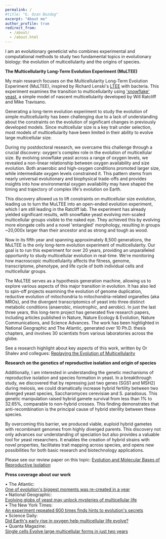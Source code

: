 ```yaml
---
permalink: /
#title: "G. Ozan Bozdag"
excerpt: "About me"
author_profile: true
redirect_from: 
  - /about/
  - /about.html
---
```

I am an evolutionary geneticist who combines experimental and computational methods to study two fundamental topics in evolutionary biology: the evolution of multicellularity and the origins of species.

**The Multicellularity Long-Term Evolution Experiment (MuLTEE)**

My main research focuses on the Multicellularity Long-Term Evolution Experiment (MuLTEE), inspired by Richard Lenski's [LTEE](https://the-ltee.org/national-geographic-evolving-globs-of-yeast-may-unlock-mysteries-of-multicellular-life/) with bacteria. This experiment examines the transition to multicellularity using ['snowflake' yeast](https://www.quantamagazine.org/lifes-secrets-sought-in-a-snowflake-20151103/), a simple model of nascent multicellularity developed by Will Ratcliff and Mike Travisano.

Generating a long-term evolution experiment to study the evolution of simple multicellularity has been challenging due to a lack of understanding about the constraints on the evolution of significant changes in previously developed models. Since multicellular size is a key trait under selection, most models of multicellularity have been limited in their ability to evolve large multicellular size.

During my postdoctoral research, we overcame this challenge through a crucial discovery: oxygen's complex role in the evolution of multicellular size. By evolving snowflake yeast across a range of oxygen levels, we revealed a non-linear relationship between oxygen availability and size evolution. Both anaerobic and high-oxygen conditions promoted larger size, while intermediate oxygen levels constrained it. This pattern stems from nearly universal evolutionary and biophysical trade-offs and provides insights into how environmental oxygen availability may have shaped the timing and trajectory of complex life's evolution on Earth.

This discovery allowed us to lift constraints on multicellular size evolution, leading us to turn the MuLTEE into an open-ended evolution experiment, which I am still leading in the Ratcliff lab. The experiment has already yielded significant results, with snowflake yeast evolving mm-scaled multicellular groups visible to the naked eye. They achieved this by evolving more elongate cells and a novel 'entangled' morphology, resulting in groups ~20,000x larger than their ancestor and as strong and tough as wood.

Now in its fifth year and spanning approximately 8,500 generations, the MuLTEE is the only long-term evolution experiment of multicellularity. Our goal is to run this experiment for over 20 years, providing an unparalleled opportunity to study multicellular evolution in real-time. We're monitoring how macroscopic multicellularity affects the fitness, genome, transcriptome, phenotype, and life cycle of both individual cells and multicellular groups.

The MuLTEE serves as a hypothesis generation machine, allowing us to explore various aspects of this major transition in evolution. It has also led to spin-off projects examining the evolution of genome duplication, reductive evolution of mitochondria to mitochondria-related organelles (aka MROs), and the divergent transcriptomics of yeast into three distinct metabolic conditions (anaerobic, mixotrophic, and aerobic). In just the last three years, this long-term project has generated five research papers, including articles published in Nature, Nature Ecology & Evolution, Nature Communications, and Science Advances. The work has been highlighted in National Geographic and The Atlantic, generated over 10 Ph.D. thesis chapters, and involves 30 scientists from various laboratories across the globe. 

See a research highlight about key aspects of this work, written by Or Shalev and collegues: [Replaying the Evolution of Multicellularity](https://doi.org/10.1016/j.tree.2023.07.007)

**Research on the genetics of reproductive isolation and origin of species**

Additionally, I am interested in understanding the genetic mechanisms of reproductive isolation and species formation in yeast. In a breakthrough study, we discovered that by repressing just two genes (SGS1 and MSH2) during meiosis, we could dramatically increase hybrid fertility between two diverged yeast species, Saccharomyces cerevisiae and S. paradoxus. This genetic manipulation raised hybrid gamete survival from less than 1% to 32.65%, comparable to non-hybrid crosses. This finding demonstrates that anti-recombination is the principal cause of hybrid sterility between these species. 

By overcoming this barrier, we produced viable, euploid hybrid gametes with recombinant genomes from highly diverged parents. This discovery not only advances our understanding of speciation but also provides a valuable tool for yeast researchers. It enables the creation of hybrid strains with novel properties, facilitates trait mapping across species, and opens new possibilities for both basic research and biotechnology applications.

Please see our review paper on this topic: [Evolution and Molecular Bases of Reproductive Isolation](https://doi.org/10.1016/j.gde.2022.101952)

**Press coverage about our work**

• The Atlantic: <br />
[One of evolution's biggest moments was re-created in a year](https://www.theatlantic.com/science/archive/2023/05/multicellular-organism-evolution-yeast-experiment/674030/) <br />
  •	National Geographic: <br />
[Evolving globs of yeast may unlock mysteries of multicellular life](https://www.nationalgeographic.co.uk/science-and-technology/2021/09/evolving-globs-of-yeast-may-unlock-mysteries-of-multicellular-life) <br />
  • The New York Times: <br />
[An experiment repeated 600 times finds hints to evolution's secrets](https://www.nytimes.com/2023/05/10/science/yeast-evolution-cells-snowflakes.html) <br />
  • Science Daily: <br />
[Did Earth's early rise in oxygen help multicellular life evolve?](https://www.sciencedaily.com/releases/2021/05/210518205459.htm) <br />
  •	Quanta Magazine: <br />
[Single cells Evolve large multicellular forms in just two years](https://www.quantamagazine.org/single-cells-evolve-large-multicellular-forms-in-just-two-years-20210922/)